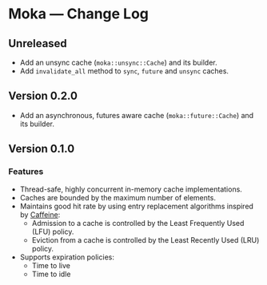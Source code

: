 # Moka &mdash; Change Log

## Unreleased

- Add an unsync cache (`moka::unsync::Cache`) and its builder.
- Add `invalidate_all` method to `sync`, `future` and `unsync` caches.


## Version 0.2.0

- Add an asynchronous, futures aware cache (`moka::future::Cache`) and its builder.


## Version 0.1.0

### Features

- Thread-safe, highly concurrent in-memory cache implementations.
- Caches are bounded by the maximum number of elements.
- Maintains good hit rate by using entry replacement algorithms inspired by
  [Caffeine][caffeine-git]:
    - Admission to a cache is controlled by the Least Frequently Used (LFU) policy.
    - Eviction from a cache is controlled by the Least Recently Used (LRU) policy.
- Supports expiration policies:
    - Time to live
    - Time to idle

[caffeine-git]: https://github.com/ben-manes/caffeine

